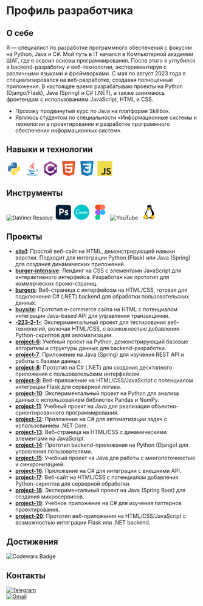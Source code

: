 # Профиль разработчика

## О себе
Я — специалист по разработке программного обеспечения с фокусом на Python, Java и C#. Мой путь в IT начался в Компьютерной академии ШАГ, где я освоил основы программирования. После этого я углубился в backend-разработку и веб-технологии, экспериментируя с различными языками и фреймворками. С мая по август 2023 года я специализировался на веб-разработке, создавая полноценные приложения. В настоящее время разрабатываю проекты на Python (Django/Flask), Java (Spring) и C# (.NET), а также занимаюсь фронтендом с использованием JavaScript, HTML и CSS.

- Прохожу продвинутый курс по Java на платформе Skillbox.
- Являюсь студентом по специальности «Информационные системы и технологии в проектировании и разработке программного обеспечения информационных систем».

## Навыки и технологии
<div>
  <img src="https://github.com/devicons/devicon/blob/master/icons/python/python-original.svg" title="Python" alt="Python" width="40" height="40"/>&nbsp;
  <img src="https://github.com/devicons/devicon/blob/master/icons/java/java-original.svg" title="Java" alt="Java" width="40" height="40"/>&nbsp;
  <img src="https://github.com/devicons/devicon/blob/master/icons/csharp/csharp-original.svg" title="C#" alt="C#" width="40" height="40"/>&nbsp;
  <img src="https://github.com/devicons/devicon/blob/master/icons/html5/html5-original.svg" title="HTML5" alt="HTML5" width="40" height="40"/>&nbsp;
  <img src="https://github.com/devicons/devicon/blob/master/icons/css3/css3-original.svg" title="CSS3" alt="CSS3" width="40" height="40"/>&nbsp;
  <img src="https://github.com/devicons/devicon/blob/master/icons/javascript/javascript-original.svg" title="JavaScript" alt="JavaScript" width="40" height="40"/>&nbsp;
</div>

## Инструменты
<div>
  <img src="https://upload.wikimedia.org/wikipedia/commons/9/90/DaVinci_Resolve_17_logo.svg" title="DaVinci Resolve" alt="DaVinci Resolve" width="40" height="40"/>&nbsp;
  <img src="https://github.com/devicons/devicon/blob/master/icons/photoshop/photoshop-plain.svg" title="Photoshop" alt="Photoshop" width="40" height="40"/>&nbsp;
  <img src="https://github.com/devicons/devicon/blob/master/icons/canva/canva-original.svg" title="Canva" alt="Canva" width="40" height="40"/>&nbsp;
  <img src="https://github.com/devicons/devicon/blob/master/icons/figma/figma-original.svg" title="Figma" alt="Figma" width="40" height="40"/>&nbsp;
  <img src="https://upload.wikimedia.org/wikipedia/commons/9/9e/YouTube_Logo_%282013-2017%29.svg" title="YouTube" alt="YouTube" width="40" height="40"/>&nbsp;
  <img src="https://github.com/devicons/devicon/blob/master/icons/linux/linux-original.svg" title="Linux" alt="Linux" width="40" height="40"/>&nbsp;
</div>

## Проекты
- **[site1](https://github.com/prostasev/site1)**: Простой веб-сайт на HTML, демонстрирующий навыки верстки. Подходит для интеграции Python (Flask) или Java (Spring) для создания динамических приложений.
- **[burger-intensive](https://github.com/prostasev/burger-intensive)**: Лендинг на CSS с элементами JavaScript для интерактивного интерфейса. Разработан как прототип для коммерческих промо-страниц.
- **[burgers](https://github.com/prostasev/burgers)**: Веб-страница с интерфейсом на HTML/CSS, готовая для подключения C# (.NET) backend для обработки пользовательских данных.
- **[buysite](https://github.com/prostasev/buysite)**: Прототип e-commerce сайта на HTML с потенциалом интеграции Java-based API для управления транзакциями.
- **[-223-2-1-](https://github.com/prostasev/-223-2-1-)**: Экспериментальный проект для тестирования веб-технологий, включая HTML/CSS, с возможностью добавления Python-скриптов для автоматизации.
- **[project-6](https://github.com/prostasev/project-6)**: Учебный проект на Python, демонстрирующий базовые алгоритмы и структуры данных для backend-разработки.
- **[project-7](https://github.com/prostasev/project-7)**: Приложение на Java (Spring) для изучения REST API и работы с базами данных.
- **[project-8](https://github.com/prostasev/project-8)**: Прототип на C# (.NET) для создания десктопного приложения с пользовательским интерфейсом.
- **[project-9](https://github.com/prostasev/project-9)**: Веб-приложение на HTML/CSS/JavaScript с потенциалом интеграции Flask для серверной логики.
- **[project-10](https://github.com/prostasev/project-10)**: Экспериментальный проект на Python для анализа данных с использованием библиотек Pandas и NumPy.
- **[project-11](https://github.com/prostasev/project-11)**: Учебный проект на Java для реализации объектно-ориентированного программирования.
- **[project-12](https://github.com/prostasev/project-12)**: Приложение на C# для автоматизации задач с использованием .NET Core.
- **[project-13](https://github.com/prostasev/project-13)**: Веб-страница на HTML/CSS с динамическими элементами на JavaScript.
- **[project-14](https://github.com/prostasev/project-14)**: Прототип backend-приложения на Python (Django) для управления пользователями.
- **[project-15](https://github.com/prostasev/project-15)**: Учебный проект на Java для работы с многопоточностью и синхронизацией.
- **[project-16](https://github.com/prostasev/project-16)**: Приложение на C# для интеграции с внешними API.
- **[project-17](https://github.com/prostasev/project-17)**: Веб-сайт на HTML/CSS с потенциалом добавления Python-скриптов для серверной обработки.
- **[project-18](https://github.com/prostasev/project-18)**: Экспериментальный проект на Java (Spring Boot) для создания микросервисов.
- **[project-19](https://github.com/prostasev/project-19)**: Учебное приложение на C# для изучения паттернов проектирования.
- **[project-20](https://github.com/prostasev/project-20)**: Прототип веб-приложения на HTML/CSS/JavaScript с возможностью интеграции Flask или .NET backend.

## Достижения
![Codewars Badge](https://www.codewars.com/users/prostasev/badges/large)

## Контакты
[![Telegram](https://img.shields.io/badge/-Telegram-blue?style=flat&logo=Telegram&logoColor=white)](https://t.me/stasevboris)  
[![Gmail](https://img.shields.io/badge/-Gmail-red?style=flat&logo=Gmail&logoColor=white)](mailto:stasevboris0@gmail.com)
